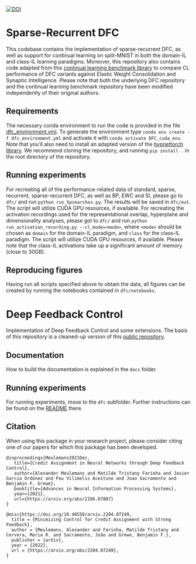 [![DOI](https://zenodo.org/badge/570550727.svg)](https://zenodo.org/badge/latestdoi/570550727)

# Sparse-Recurrent DFC

This codebase contains the implementation of sparse-recurrent DFC, as well as support for continual learning on split-MNIST in both the domain-IL and class-IL learning paradigms. Moreover, this repository also contains code adapted from this [continual learning benchmark library](https://github.com/GT-RIPL/Continual-Learning-Benchmark) to compare CL performance of DFC variants against Elastic Weight Consolidation and Synaptic Intelligence. Please note that both the underlying DFC repository and the continual learning benchmark repository have been modified independently of their original authors.

## Requirements

The necessary conda environment to run the code is provided in the file [dfc_environment.yml](dfc_environment.yml). To generate the environment type `conda env create -f dfc_environment.yml` and activate it with `conda activate DFC_cuda_env`. Note that you'll also need to install an adapted version of the [hypnettorch library](https://github.com/pennfranc/hypnettorch). We recommend cloning the repository, and running `pip install .` in the root directory of the repository.

## Running experiments

For recreating all of the performance-related data of standard, sparse, recurrent, sparse-recurrent DFC, as well as BP, EWC and SI, please go to `dfc/` and run `python run_hpsearches.py`. The results will be saved in `dfc/out`. The script will utilize CUDA GPU resources, if available.
For recreating the activation recordings used for the representational overlap, hyperplane and dimensionality analyses, please got to `dfc/` and run `python run_activation_recording.py --cl_mode=<mode>`, where `<mode>` should be chosen as `domain` for the domain-IL paradigm, and `class` for the class-IL paradigm. The script will utilize CUDA GPU resources, if available. Please note that the class-IL activations take up a significant amount of memory (close to 30GB).

## Reproducing figures

Having run all scripts specified above to obtain the data, all figures can be created by running the notebooks contained in `dfc/notebooks`.

# Deep Feedback Control

Implementation of Deep Feedback Control and some extensions. The basis of this repository is a cleaned-up version of this 
[public repository](https://github.com/meulemansalex/deep_feedback_control/tree/main).

## Documentation

How to build the documentation is explained in the `docs` folder.

## Running experiments

For running experiments, move to the `dfc` subfolder. Further instructions can be found on the [README](dfc/README.rst) there.

## Citation

When using this package in your research project, please consider citing one of our papers for which this package has been developed.

```
@inproceedings{Meulemans2021Dec,
   title={Credit Assignment in Neural Networks through Deep Feedback Control},
   author={Alexander Meulemans and Matilde Tristany Farinha and Javier Garcia Ordonez and Pau Vilimelis Aceituno and Joao Sacramento and Benjamin F. Grewe},
   booktitle={Advances in Neural Information Processing Systems},
   year={2021},
   url={https://arxiv.org/abs/2106.07887}
}
```

```
@misc{https://doi.org/10.48550/arxiv.2204.07249,
  title = {Minimizing Control for Credit Assignment with Strong Feedback},
  author = {Meulemans, Alexander and Farinha, Matilde Tristany and Cervera, Maria R. and Sacramento, João and Grewe, Benjamin F.},
  publisher = {arXiv},
  year = {2022},
  url = {https://arxiv.org/abs/2204.07249},
}

```
